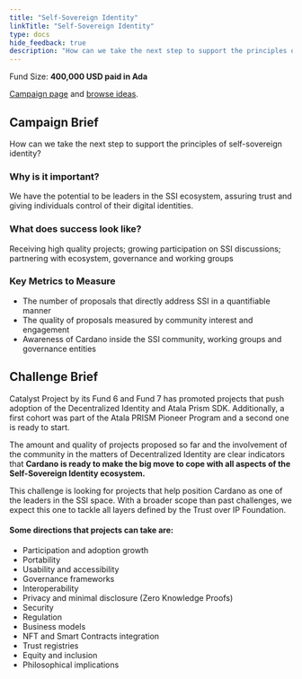 ```yaml
---
title: "Self-Sovereign Identity"
linkTitle: "Self-Sovereign Identity"
type: docs
hide_feedback: true
description: "How can we take the next step to support the principles of self-sovereign identity?"
---
```

Fund Size: **400,000 USD paid in Ada**

[Campaign page](https://cardano.ideascale.com/c/idea/380986) and [browse ideas]().

## Campaign Brief
How can we take the next step to support the principles of self-sovereign identity?
### Why is it important?
We have the potential to be leaders in the SSI ecosystem, assuring trust and giving individuals control of their digital identities.
### What does success look like?
Receiving high quality projects; growing participation on SSI discussions; partnering with ecosystem, governance and working groups

### Key Metrics to Measure
- The number of proposals that directly address SSI in a quantifiable manner
- The quality of proposals measured by community interest and engagement
- Awareness of Cardano inside the SSI community, working groups and governance entities


## Challenge Brief
Catalyst Project by its Fund 6 and Fund 7 has promoted projects that push adoption of the Decentralized Identity and Atala Prism SDK. Additionally, a first cohort was part of the Atala PRISM Pioneer Program and a second one is ready to start.

The amount and quality of projects proposed so far and the involvement of the community in the matters of Decentralized Identity are clear indicators that **Cardano is ready to make the big move to cope with all aspects of the Self-Sovereign Identity ecosystem.**

This challenge is looking for projects that help position Cardano as one of the leaders in the SSI space. With a broader scope than past challenges, we expect this one to tackle all layers defined by the Trust over IP Foundation.

#### Some directions that projects can take are:
- Participation and adoption growth
- Portability
- Usability and accessibility
- Governance frameworks
- Interoperability
- Privacy and minimal disclosure (Zero Knowledge Proofs)
- Security
- Regulation
- Business models
- NFT and Smart Contracts integration
- Trust registries
- Equity and inclusion
- Philosophical implications